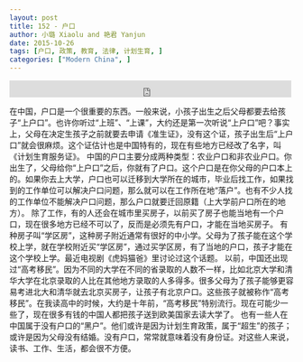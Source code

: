 ```yaml
---
layout: post
title: 152 - 户口
author: 小璐 Xiaolu and 艳君 Yanjun
date: 2015-10-26
tags: [户口, 政策, 教育, 法律, 计划生育, ]
categories: ["Modern China", ]
---
```


<iframe src="https://archive.org/embed/slowchinese_201909/Slow_Chinese_152.mp3" width="500" height="30" frameborder="0" webkitallowfullscreen="true" mozallowfullscreen="true" allowfullscreen></iframe>

在中国，户口是一个很重要的东西。一般来说，小孩子出生之后父母都要去给孩子“上户口”。也许你听过“上班”、“上课”，大约还是第一次听说“上户口”吧？事实上，父母在决定生孩子之前就要去申请《准生证》，没有这个证，孩子出生后“上户口”就会很麻烦。这个证估计也是中国特有的，现在有些地方已经改了名字，叫《计划生育服务证》。
中国的户口主要分成两种类型：农业户口和非农业户口。你出生了，父母给你“上户口”之后，你就有了户口。这个户口是在你父母的户口本上的。如果你去上大学，户口也可以迁移到大学所在的城市，毕业后找工作，如果找到的工作单位可以解决户口问题，那么就可以在工作所在地“落户”。也有不少人找的工作单位不能解决户口问题，那么户口就要迁回原籍（上大学前户口所在的地方）。
除了工作，有的人还会在城市里买房子，以前买了房子也能当地有一个户口，现在很多地方已经不可以了，反而是必须先有户口，才能在当地买房子。
有种房子叫“学区房”，这种房子附近通常有很好的中小学。父母为了孩子能在这个学校上学，就在学校附近买“学区房”，通过买学区房，有了当地的户口，孩子才能在这个学校上学。最近电视剧《虎妈猫爸》里讨论过这个话题。
以前，中国还出现过“高考移民”。因为不同的大学在不同的省录取的人数不一样，比如北京大学和清华大学在北京录取的人比在其他地方录取的人多得多。很多父母为了孩子能够更容易考进北大和清华就去北京买房子，让孩子有北京户口。这些孩子就被称作“高考移民”。在我读高中的时候，大约是十年前，“高考移民”特别流行。现在可能少一些了，现在很多有钱的中国人都把孩子送到欧美国家去读大学了。
也有一些人在中国属于没有户口的“黑户”。他们或许是因为计划生育政策，属于“超生”的孩子；或许是因为父母没有结婚。没有户口，常常就意味着没有身份证。对这些人来说，读书、工作、生活，都会很不方便。
